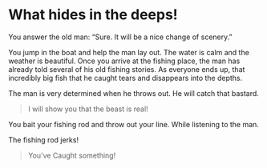 # What hides in the deeps&excl;

You answer the old man: “Sure. It will be a nice change of scenery.”

You jump in the boat and help the man lay out.
The water is calm and the weather is beautiful. Once you arrive at the fishing place, the man has already told several of his old fishing stories. As everyone ends up, that incredibly big fish that he caught tears and disappears into the depths.

The man is very determined when he throws out. He will catch that bastard.

> I will show you that the beast is real!

You bait your fishing rod and throw out your line. While listening to the man.

The fishing rod jerks!

> You’ve Caught something!

<!-- _Roll dice for luck_ -->

